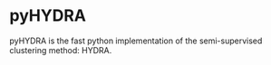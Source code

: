 # pyHYDRA
pyHYDRA is the fast python implementation of the semi-supervised clustering method: HYDRA. 
